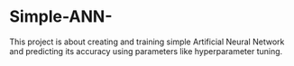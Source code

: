 # Simple-ANN-
This project is about creating and training simple Artificial Neural Network and predicting its accuracy using parameters like hyperparameter tuning.
